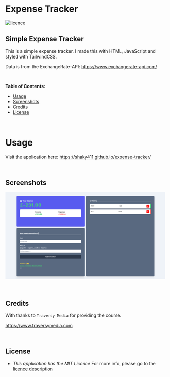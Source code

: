 # Expense Tracker

![licence](https://img.shields.io/badge/licence-MIT-yellow.svg)

## Simple Expense Tracker

This is a simple expense tracker. I made this with HTML, JavaScript and styled with TailwindCSS.

Data is from the ExchangeRate-API: https://www.exchangerate-api.com/

<br>

**Table of Contents:**

* [Usage](#usage)
* [Screenshots](#screenshots)
* [Credits](#credits)
* [License](#license)

<br>

# Usage

Visit the application here: https://shaky411.github.io/expense-tracker/

<br>

## Screenshots

![Alt text](assets/Screenshot%202023-05-09%20at%2012.05.43.png)

<br>

## Credits

With thanks to `Traversy Media` for providing the course.

https://www.traversymedia.com

<br>

## License

* _This application has the MIT Licence_
For more info, please go to the [licence description](https://opensource.org/license/mit/)

